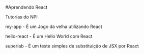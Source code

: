 #Aprendendo React

Tutorias do NPI

my-app - É um Jogo da velha utilizando React

hello-react - É um Hello World com React

superlab - É um teste simples de substituição de JSX por React
